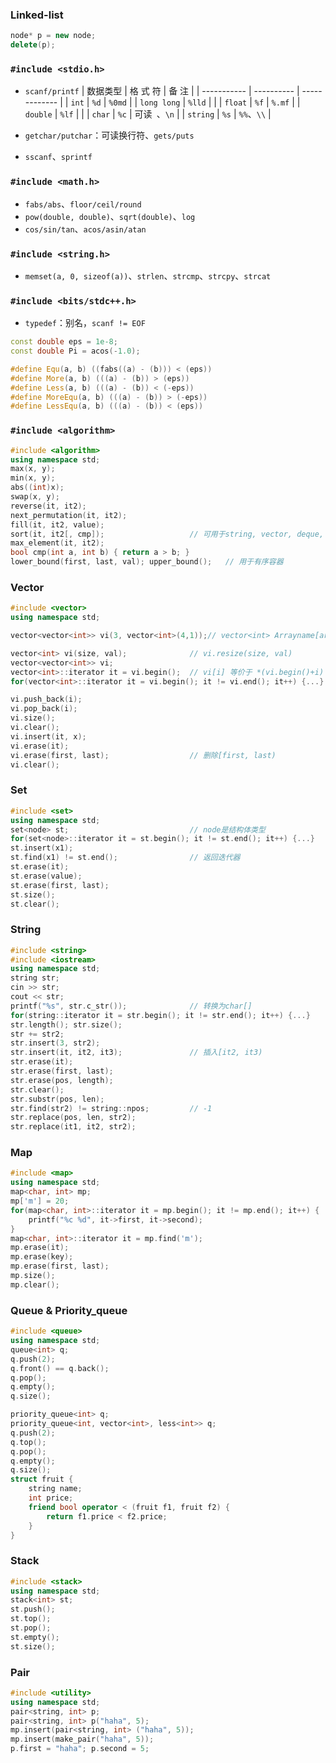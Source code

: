 ### Linked-list

```c++
node* p = new node;
delete(p);
```

### `#include <stdio.h>`

- `scanf/printf`
| 数据类型    | 格  式  符 | 备        注  |
| ----------- | ---------- | ------------- |
| `int`       | `%d`       | `%0md`        |
| `long long` | `%lld`     |               |
| `float`     | `%f`       | `%.mf`        |
| `double`    | `%lf`      |               |
| `char`      | `%c`       | 可读` `、`\n` |
| `string`    | `%s`       | `%%`、`\\`    |

- `getchar/putchar`：可读换行符、`gets/puts`
- `sscanf`、`sprintf`
### `#include <math.h>`
- `fabs/abs`、`floor/ceil/round`
- `pow(double, double)`、`sqrt(double)`、`log`
- `cos/sin/tan`、`acos/asin/atan`
### `#include <string.h>`
- `memset(a, 0, sizeof(a))`、`strlen`、`strcmp`、`strcpy`、`strcat`

### `#include <bits/stdc++.h>`
- `typedef`：别名，`scanf != EOF`

```c++
const double eps = 1e-8;
const double Pi = acos(-1.0);

#define Equ(a, b) ((fabs((a) - (b))) < (eps))
#define More(a, b) (((a) - (b)) > (eps))
#define Less(a, b) (((a) - (b)) < (-eps))
#define MoreEqu(a, b) (((a) - (b)) > (-eps))
#define LessEqu(a, b) (((a) - (b)) < (eps))
```

### `#include <algorithm>`

```c++
#include <algorithm>
using namespace std;
max(x, y);
min(x, y);
abs((int)x);
swap(x, y);
reverse(it, it2);
next_permutation(it, it2);
fill(it, it2, value);
sort(it, it2[, cmp]);					// 可用于string, vector, deque, array
max_element(it, it2);
bool cmp(int a, int b) { return a > b; }
lower_bound(first, last, val); upper_bound();	// 用于有序容器
```

### Vector

```c++
#include <vector>
using namespace std;

vector<vector<int>> vi(3, vector<int>(4,1));// vector<int> Arrayname[arraysize];

vector<int> vi(size, val);				// vi.resize(size, val)
vector<vector<int>> vi;	
vector<int>::iterator it = vi.begin();	// vi[i] 等价于 *(vi.begin()+i)
for(vector<int>::iterator it = vi.begin(); it != vi.end(); it++) {...}

vi.push_back(i);
vi.pop_back(i);
vi.size();
vi.clear();
vi.insert(it, x);
vi.erase(it);
vi.erase(first, last);					// 删除[first, last)
vi.clear();
```

### Set

```c++
#include <set>
using namespace std;
set<node> st;							// node是结构体类型
for(set<node>::iterator it = st.begin(); it != st.end(); it++) {...}
st.insert(x1);
st.find(x1) != st.end();				// 返回迭代器
st.erase(it);
st.erase(value);
st.erase(first, last);
st.size();
st.clear();
```

### String

```c++
#include <string>
#include <iostream>
using namespace std;
string str;
cin >> str;
cout << str;
printf("%s", str.c_str());				// 转换为char[]
for(string::iterator it = str.begin(); it != str.end(); it++) {...}
str.length(); str.size();
str += str2;
str.insert(3, str2);
str.insert(it, it2, it3);				// 插入[it2, it3)
str.erase(it);
str.erase(first, last);
str.erase(pos, length);
str.clear();
str.substr(pos, len);
str.find(str2) != string::npos;			// -1
str.replace(pos, len, str2);
str.replace(it1, it2, str2);
```

### Map

```c++
#include <map>
using namespace std;
map<char, int> mp;
mp['m'] = 20;
for(map<char, int>::iterator it = mp.begin(); it != mp.end(); it++) {
	printf("%c %d", it->first, it->second);
}
map<char, int>::iterator it = mp.find('m');
mp.erase(it);
mp.erase(key);
mp.erase(first, last);
mp.size();
mp.clear();
```

### Queue & Priority_queue

```c++
#include <queue>
using namespace std;
queue<int> q;
q.push(2);
q.front() == q.back();
q.pop();
q.empty();
q.size();

priority_queue<int> q;
priority_queue<int, vector<int>, less<int>> q;
q.push(2);
q.top();
q.pop();
q.empty();
q.size();
struct fruit {
    string name;
    int price;
    friend bool operator < (fruit f1, fruit f2) {
        return f1.price < f2.price;
    }
}
```

### Stack

```c++
#include <stack>
using namespace std;
stack<int> st;
st.push();
st.top();
st.pop();
st.empty();
st.size();
```

### Pair

```c++
#include <utility>
using namespace std;
pair<string, int> p;
pair<string, int> p("haha", 5);
mp.insert(pair<string, int> ("haha", 5));
mp.insert(make_pair("haha", 5));
p.first = "haha"; p.second = 5;
```